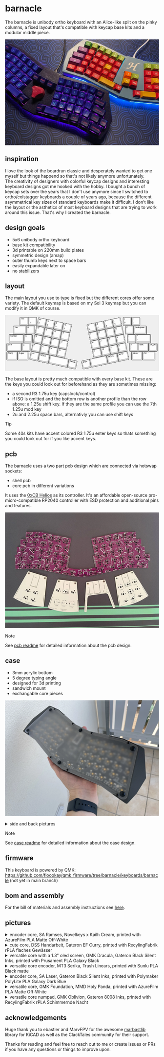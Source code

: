# barnacle

The barnacle is unibody ortho keyboard with an Alice-like split on the pinky columns, a fixed layout that's compatible with keycap base kits and a modular middle piece.

![barnacle](./images/laser_handardbeit_banner.webp)

## inspiration

I love the look of the boardrun classic and desperately wanted to get one myself but things happend so that's not likely anymore unfortunately.  
The creativity of designers with colorful keycap designs and interesting keyboard designs got me hooked with the hobby. I bought a bunch of keycap sets over the years that I don't use anymore since I switched to ortho/colstagger keyboards a couple of years ago, because the different asymmetrical key sizes of standard keyboards make it difficult. I don't like the layout or the asthetics of most keyboard designs that are trying to work around this issue. That's why I created the barnacle.

## design goals

- 5x6 unibody ortho keyboard
- base kit compatibility
- 3d printable on 220mm build plates
- symmetric design (amap)
- outer thumb keys next to space bars
- easily expandable later on
- no stabilizers

## layout

The main layout you use to type is fixed but the different cores offer some variety. The default keymap is based on my Sol 3 keymap but you can modify it in QMK of course.

![layout](./images/layout.webp)

The base layout is pretty much compatible with every base kit. These are the keys you could look out for beforehand as they are sometimes missing:
- a second R3 1.75u key (capslock/control)
- if ISO is omitted and the bottom row is another profile than the row above: a 1.25u shift key. If they are the same profile you can use the 7th 1.25u mod key
- 2u and 2.25u space bars, alternativly you can use shift keys

> [!TIP]
> Some 40s kits have accent colored R3 1.75u enter keys so thats something you could look out for if you like accent keys.

## pcb

The barnacle uses a two part pcb design which are connected via hotswap sockets:  
- shell pcb
- core pcb in different variations

It uses the [0xCB Helios](https://keeb.supply/products/0xcb-helios) as its controller. It's an affordable open-source pro-micro-compatible RP2040 controller with ESD protection and additional pins and features.

![pcb](./images/pcb_combi.webp)

> [!NOTE]
> See [pcb readme](./pcb/readme.md) for detailed information about the pcb design.

## case

- 3mm acrylic bottom
- 5 degree typing angle
- designed for 3d printing
- sandwich mount
- exchangable core pieces

![bottom](./images/bottom.webp)
<details>
<summary>side and back pictures</summary>

![side profile](./images/build_ramses_side.webp)
![backside](./images/build_oblivion_back.webp)
</details>

> [!NOTE]
> See [case readme](./case/readme.md) for detailed information about the case design.

## firmware

This keyboard is powered by QMK: <https://github.com/floookay/qmk_firmware/tree/barnacle/keyboards/barnacle> (not yet in main branch)

## bom and assembly

For the bill of materials and assembly instructions see [here](./build_guide.md).

## pictures

<details>
<summary>encoder core, SA Ramses, Novelkeys x Kailh Cream, printed with AzureFilm PLA Matte Off-White</summary>

![barnacle](./images/build_ramses_mat.webp)  
![barnacle](./images/build_ramses_shot.webp)  
![barnacle](./images/build_ramses.webp)  
</details>

<details>
<summary>cute core, DSS Handarbeit, Gateron EF Curry, printed with RecylingFabrik rPLA flaches Gewässer</summary>

![barnacle](./images/build_handarbeit_desk.webp)  
![barnacle](./images/build_handarbeit_mat.webp)  
</details>

<details>
<summary>versatile core with a 1.3" oled screen, GMK Dracula, Gateron Black Silent Inks, printed with Prusament PLA Galaxy Black</summary>

![barnacle](./images/build_dracula_desk.webp)  
![barnacle](./images/build_dracula_desk_back.webp)  
![barnacle](./images/build_dracula_side_underglow.webp)  
![barnacle](./images/build_dracula_table.webp)  
</details>


<details>
<summary>versatile core encoder, MT3 Serika, Trash Linears, printed with Sunlu PLA Black matte</summary>

![barnacle](./images/build_serika.webp)  
</details>

<details>
<summary>encoder core, SA Laser, Gateron Black Silent Inks, printed with Polymaker PolyLite PLA Galaxy Dark Blue</summary>

![barnacle](./images/build_laser_desk.webp)  
![barnacle](./images/build_laser_mat.webp)  
![barnacle](./images/build_laser_shot.webp)  
</details>

<details>
<summary>versatile core, GMK Foundation, MMD Holy Panda, printed with AzureFilm PLA Matte Off-White</summary>

![barnacle](./images/build_foundation_mat.webp)  
![barnacle](./images/build_foundation_shot.webp)  
![barnacle](./images/build_foundation.webp)  
</details>

<details>
<summary>versatile core numpad, GMK Oblivion, Gateron 8008 Inks, printed with RecylingFabrik rPLA Schimmernde Nacht</summary>

![barnacle](./images/build_oblivion_mat.webp)  
![barnacle](./images/build_oblivion_back.webp)  
![barnacle](./images/build_oblivion.webp)  
</details>

## acknowledgements

Huge thank you to ebastler and MarvFPV for the awesome [marbastlib](https://github.com/ebastler/marbastlib) library for KiCAD as well as the ClackTales community for their support.

Thanks for reading and feel free to reach out to me or create issues or PRs if you have any questions or things to improve upon.
